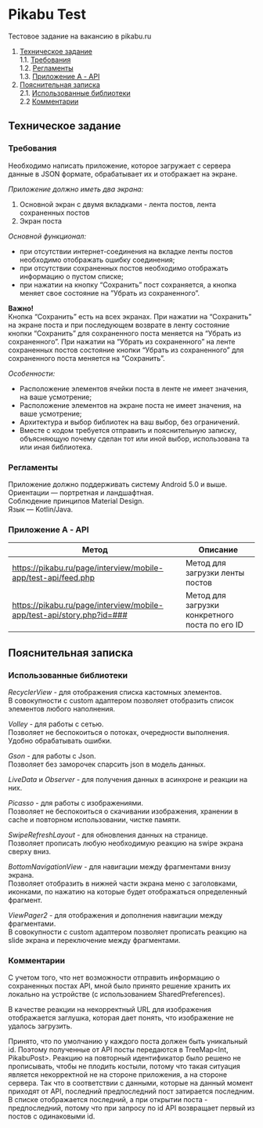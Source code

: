 # Pikabu Test
Тестовое задание на вакансию в pikabu.ru  

1. [Техническое задание](#ТЗ)  
1.1. [Требования](#Требования)  
1.2. [Регламенты](#Регламенты)  
1.3. [Приложение А - API](#API)  
2. [Пояснительная записка](#ПЗ)  
2.1. [Использованные библиотеки](#Библиотеки)  
2.2 [Комментарии](#Комментарии)  

<a name="ТЗ"></a>
## Техническое задание

<a name="Требования"></a>
### Требования  
Необходимо написать приложение, которое загружает с сервера данные в JSON формате, обрабатывает их и отображает на экране.  
  
*Приложение должно иметь два экрана:*  
1. Основной экран с двумя вкладками - лента постов, лента сохраненных постов
2. Экран поста  
  
*Основной функционал:*  
- при отсутствии интернет-соединения на вкладке ленты постов необходимо отображать ошибку соединения;
- при отсутствии сохраненных постов необходимо отображать информацию о пустом списке;
- при нажатии на кнопку “Сохранить” пост сохраняется, а кнопка меняет свое состояние на ”Убрать из сохраненного”.  
  
**Важно!**  
Кнопка “Сохранить” есть на всех экранах. При нажатии на “Сохранить” на экране поста и при последующем возврате в ленту состояние кнопки “Сохранить” для сохраненного поста меняется на “Убрать из сохраненного”. При нажатии на “Убрать из сохраненного” на ленте сохраненных постов состояние кнопки “Убрать из сохраненного” для сохраненного поста меняется на “Сохранить”.  
      
*Особенности:*  
- Расположение элементов ячейки поста в ленте не имеет значения, на ваше усмотрение;
- Расположение элементов на экране поста не имеет значения, на ваше усмотрение;
- Архитектура и выбор библиотек на ваш выбор, без ограничений.
- Вместе с кодом требуется отправить и пояснительную записку, объясняющую почему сделан тот или иной выбор, использована та или иная библиотека.

<a name="Регламенты"></a>
### Регламенты
Приложение должно поддерживать систему Android 5.0 и выше.  
Ориентации — портретная и ландшафтная.  
Соблюдение принципов Material Design.  
Язык — Kotlin/Java.  

<a name="API"></a>
### Приложение А - API
| Метод | Описание |
| ------ | ------ |
| https://pikabu.ru/page/interview/mobile-app/test-api/feed.php | Метод для загрузки ленты постов |
| https://pikabu.ru/page/interview/mobile-app/test-api/story.php?id=### | Метод для загрузки конкретного поста по его ID |  
  
<a name="ПЗ"></a>
## Пояснительная записка
  
<a name="Библиотеки"></a>
### Использованные библиотеки  
  
*RecyclerView* - для отображения списка кастомных элементов.  
В совокупности с custom адаптером позволяет отобразить список элементов любого наполнения.  
  
*Volley* - для работы с сетью.  
Позволяет не беспокоиться о потоках, очередности выполнения. Удобно обрабатывать ошибки.  
  
*Gson* - для работы с Json.  
Позволяет без заморочек спарсить json в модель данных. 
  
*LiveData* и *Observer* - для получения данных в асинхроне и реакции на них. 
  
*Picasso* - для работы с изображениями.  
Позволяет не беспокоиться о скачивании изображения, хранении в cache и повторном использовании, чистке памяти.  

*SwipeRefreshLayout* - для обновления данных на странице.  
Позволяет прописать любую необходимую реакцию на swipe экрана сверху вниз.  
  
*BottomNavigationView* - для навигации между фрагментами внизу экрана.  
Позволяет отобразить в нижней части экрана меню с заголовками, иконками, по нажатию на которые будет отображаться определенный фрагмент.
  
*ViewPager2* - для отображения и дополнения навигации между фрагментами.  
В совокупности с custom адаптером позволяет прописать реакцию на slide экрана и переключение между фрагментами.

<a name="Комментарии"></a>
### Комментарии  
  
С учетом того, что нет возможности отправить информацию о сохраненных постах API, мной было принято решение хранить их локально на устройстве (с использованием SharedPreferences).  
  
В качестве реакции на некорректный URL для изображения отображается заглушка, которая дает понять, что изображение не удалось загрузить.  
  
Принято, что по умолчанию у каждого поста должен быть уникальный id. Поэтому полученные от API посты передаются в TreeMap<Int, PikabuPost>. Реакцию на повторный идентификатор было решено не прописывать, чтобы не плодить костыли, потому что такая ситуация является некорректной не на стороне приложения, а на стороне сервера. 
Так что в соответствии с данными, которые на данный момент приходят от API, последний предпоследний пост затирается последним. В списке отображается последний, а при открытии поста - предпоследний, потому что при запросу по id API возвращает первый из постов с одинаковыми id.